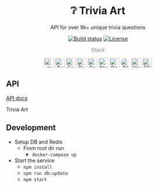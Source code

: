 <div align="center">
  <h1>❔ Trivia Art</h1>
  <p>API for over 9k+ unique trivia questions</p>
  <a href="https://github.com/petarzarkov/trivia-art/actions/"><img src="https://github.com/petarzarkov/trivia-art/actions/workflows/build.yml/badge.svg?branch=main" alt="Build status"></a>
  <a href="https://github.com/petarzarkov/trivia-art/blob/main/LICENSE"><img src="https://img.shields.io/github/license/petarzarkov/trivia-art" alt="License"></a>
  <p style="color: gray;">Stack</p>
  <a href="https://www.javascript.com/"><img title="JavaScript" alt="JavaScript" width="26px" height="26px" src="https://github.com/get-icon/geticon/raw/master/icons/javascript.svg" /></a>
  <a href="https://www.typescriptlang.org/"><img title="Typescript" alt="Typescript" width="26px" height="26px" src="https://github.com/get-icon/geticon/raw/master/icons/typescript-icon.svg" /></a>
  <a href="https://www.fastify.io/"><img title="Fastify" alt="Fastify" width="26px" height="26px" src="https://www.fastify.io/images/favicon-32x32.1e22f0e774bc3cce.png" /></a>
  <a href="https://redis.io/"><img title="Redis" alt="Redis" width="26px" height="26px" src="https://redis.io/favicons/favicon-32x32.png" /></a>
  <a href="https://sequelize.org/"><img title="Sequelize" alt="Sequelize" width="26px" height="26px" src="https://sequelize.org/favicon.ico" /></a>
  <a href="https://nodejs.org/en/"><img title="NodeJS" alt="NodeJS" width="26px" height="26px" src="https://github.com/get-icon/geticon/raw/master/icons/nodejs-icon.svg" /></a>
  <a href="https://www.docker.com/"><img title="Docker" alt="Docker" width="26px" height="26px" src="https://github.com/get-icon/geticon/raw/master/icons/docker-icon.svg" /></a>
  <a href="https://github.com/" title="Github"><img src="https://github.com/get-icon/geticon/raw/master/icons/github-icon.svg" alt="Github" width="26px" height="26px" style="background-color: white; border-radius: 12px;"></a>
  <a href="https://code.visualstudio.com/" title="Visual Studio Code"><img src="https://github.com/get-icon/geticon/raw/master/icons/visual-studio-code.svg" alt="Visual Studio Code" width="26px" height="26px"></a>
  <a href="https://eslint.org/" title="ESLint"><img src="https://github.com/get-icon/geticon/raw/master/icons/eslint.svg" alt="ESLint" width="26px" height="26px"></a>
</div>

## API

[API docs](https://trivia-art.herokuapp.com/documentation)

Trivia Art

## Development

- Setup DB and Redis
  - From root dir run
    - `docker-compose up`
- Start the service
  - `npm install`
  - `npm run db:update`
  - `npm start`
